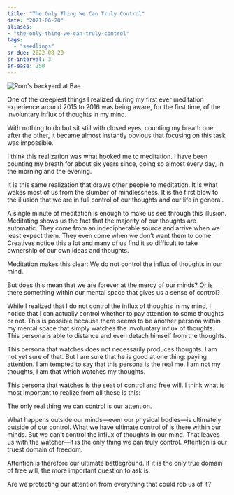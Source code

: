 ```yaml
---
title: "The Only Thing We Can Truly Control"
date: "2021-06-20"
aliases:
- "the-only-thing-we-can-truly-control"
tags:
  - "seedlings"
sr-due: 2022-08-20
sr-interval: 3
sr-ease: 250
---
```

![Rom's backyard at Bae](lilim/images/008/Roms-backyard.jpeg)

One of the creepiest things I realized during my first ever meditation experience around 2015 to 2016 was being aware, for the first time, of the involuntary influx of thoughts in my mind.

With nothing to do but sit still with closed eyes, counting my breath one after the other, it became almost instantly obvious that focusing on this task was impossible.

I think this realization was what hooked me to meditation. I have been counting my breath for about six years since, doing so almost every day, in the morning and the evening.

It is this same realization that draws other people to meditation. It is what wakes most of us from the slumber of mindlessness. It is the first blow to the illusion that we are in full control of our thoughts and our life in general.

A single minute of meditation is enough to make us see through this illusion. Meditating shows us the fact that the majority of our thoughts are automatic. They come from an indecipherable source and arrive when we least expect them. They even come when we don’t want them to come. Creatives notice this a lot and many of us find it so difficult to take ownership of our own ideas and thoughts.

Meditation makes this clear: We do not control the influx of thoughts in our mind.

But does this mean that we are forever at the mercy of our minds? Or is there something within our mental space that gives us a sense of control?

While I realized that I do not control the influx of thoughts in my mind, I notice that I can actually control whether to pay attention to some thoughts or not. This is possible because there seems to be another persona within my mental space that simply watches the involuntary influx of thoughts. This persona is able to distance and even detach himself from the thoughts.

This persona that watches does not necessarily produces thoughts. I am not yet sure of that. But I am sure that he is good at one thing: paying attention. I am tempted to say that this persona is the real me. I am not my thoughts, I am that which watches my thoughts.

This persona that watches is the seat of control and free will. I think what is most important to realize from all these is this:

The only real thing we can control is our attention.

What happens outside our minds—even our physical bodies—is ultimately outside of our control. What we have ultimate control of is there within our minds. But we can’t control the influx of thoughts in our mind. That leaves us with the watcher—it is the only thing we can truly control. Attention is our truest domain of freedom.

Attention is therefore our ultimate battleground. If it is the only true domain of free will, the more important question to ask is:

Are we protecting our attention from everything that could rob us of it?